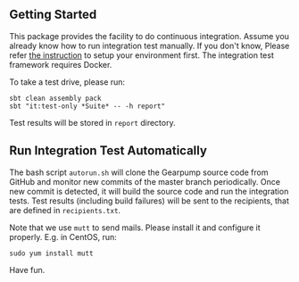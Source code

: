 ## Getting Started

This package provides the facility to do continuous integration. Assume you already know how to run 
integration test manually. If you don't know, Please refer [the instruction](https://github.com/apache/incubator-gearpump/blob/master/integrationtest/README.md) to setup your environment first. The 
integration test framework requires Docker. 

To take a test drive, please run: 

    sbt clean assembly pack
    sbt "it:test-only *Suite* -- -h report"

Test results will be stored in `report` directory.

## Run Integration Test Automatically

The bash script `autorun.sh` will clone the Gearpump source code from GitHub and monitor new commits 
of the master branch periodically. Once new commit is detected, it will build the source code and 
run the integration tests. Test results (including build failures) will be sent to the recipients, 
that are defined in `recipients.txt`.

Note that we use `mutt` to send mails. Please install it and configure it properly. E.g. in CentOS, run:

    sudo yum install mutt

Have fun.